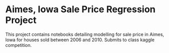 # Aimes, Iowa Sale Price Regression Project

This project contains notebooks detailing modelling for sale price in Aimes, Iowa for houses sold between 2006 and 2010.  Submits to class kaggle competition.
